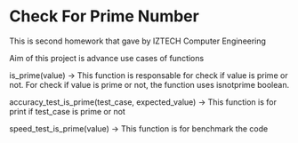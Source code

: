 # Check For Prime Number

This is second homework that gave by IZTECH Computer Engineering

Aim of this project is advance use cases of functions

is_prime(value) -> This function is responsable for check if value is prime or not.
              For check if value is prime or not, the function uses isnotprime boolean.

accuracy_test_is_prime(test_case, expected_value) -> This function is for print if test_case is prime or not

speed_test_is_prime(value) -> This function is for benchmark the code